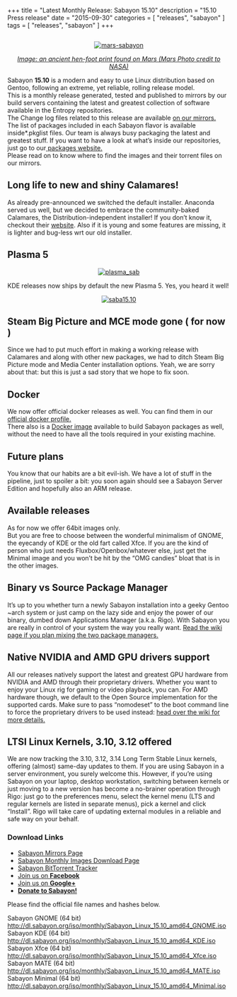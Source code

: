 +++
title = "Latest Monthly Release: Sabayon 15.10"
description = "15.10 Press release"
date = "2015-09-30"
categories = [ "releases", "sabayon" ]
tags = [
"releases",
"sabayon"
]
+++

<center><img typeof="foaf:Image" src="https://www.sabayon.org/sites/default/files/press-header-roll_0.png" class="img-responsive" alt="">
<p><a href="https://joostruis.files.wordpress.com/2015/09/mars-sabayon.jpg"><img class="img-responsive" src="https://joostruis.files.wordpress.com/2015/09/mars-sabayon.jpg?w=581&amp;h=439" alt="mars-sabayon" ></a></p>
</center>
<p style="text-align:center;"><a href="https://joostruis.files.wordpress.com/2015/09/mars-sabayon.jpg"><em>Image: an ancient hen-foot print found on Mars (Mars Photo credit to NASA)</em></a></p>
<p>Sabayon <b>15.10</b> is a modern and easy to use Linux distribution based on Gentoo, following an extreme, yet reliable, rolling release model.<br>
This is a monthly release generated, tested and published to mirrors by our build servers containing the latest and greatest collection of software available in the Entropy repositories. <br>
The Change log files related to this release are available <a href="http://dl.sabayon.org/iso/ChangeLogs/" target="_blank">on our mirrors.</a><br>
<!--more-->
The list of packages included in each Sabayon flavor is available inside*.pkglist files. Our team is always busy packaging the latest and greatest stuff. If you want to have a look at what’s inside our repositories, just go to our<a href="https://packages.sabayon.org/" target="_blank"> packages website.</a><br>
Please read on to know where to find the images and their torrent files on our mirrors.</p>

<h2>Long life to new and shiny Calamares!</h2>
<p>As already pre-announced we switched the default installer. Anaconda served us well, but we decided to embrace the community-baked Calamares, the Distribution-independent installer! If you don’t know it, checkout their <a href="http://calamares.io/" target="_blank">website</a>. Also if it is young and some features are missing, it is lighter and bug-less wrt our old installer.</p>
<h2>Plasma 5</h2>
<center>
<p><a href="https://joostruis.files.wordpress.com/2015/09/plasma_sab.png"><img class="img-responsive" src="https://joostruis.files.wordpress.com/2015/09/plasma_sab.png?w=582&amp;h=217" alt="plasma_sab" ></a></p>
</center>
<p>KDE releases now ships by default the new Plasma 5. Yes, you heard it well!</p>
<center>
<p><a href="https://joostruis.files.wordpress.com/2015/09/saba15-10.png"><img class="img-responsive" src="https://joostruis.files.wordpress.com/2015/09/saba15-10.png?w=582&amp;h=312" alt="saba15.10" ></a></p></center>
<h2>Steam Big Picture and MCE mode gone ( for now )</h2>
<p>Since we had to put much effort in making a working release with Calamares and along with other new packages, we had to ditch Steam Big Picture mode and Media Center installation options. Yeah, we are sorry about that: but this is just a sad story that we hope to fix soon.</p>
<h2>Docker</h2>
<p>We now offer official docker releases as well. You can find them in our <a href="https://hub.docker.com/r/sabayon" target="_blank">official docker profile.</a><br>
There also is a <a href="https://hub.docker.com/r/sabayon/builder-amd64/" target="_blank">Docker image</a> available to build Sabayon packages as well, without the need to have all the tools required in your existing machine.</p>
<h2>Future plans</h2>
<p>You know that our habits are a bit evil-ish. We have a lot of stuff in the pipeline, just to spoiler a bit: you soon again should see a Sabayon Server Edition and hopefully also an ARM release.</p>
<h2>Available releases</h2>
<p>As for now we offer 64bit images only.<br>
But you are free to choose between the wonderful minimalism of GNOME, the eyecandy of KDE or the old fart called Xfce. If you are the kind of person who just needs Fluxbox/Openbox/whatever else, just get the Minimal image and you won’t be hit by the “OMG candies” bloat that is in the other images.</p>
<h2>Binary vs Source Package Manager</h2>
<p>It’s up to you whether turn a newly Sabayon installation into a geeky Gentoo ~arch system or just camp on the lazy side and enjoy the power of our binary, dumbed down Applications Manager (a.k.a. Rigo). With Sabayon you are really in control of your system the way you really want. <a href="https://wiki.sabayon.org/index.php?title=HOWTO:_Safely_mix_Entropy_and_Portage" target="_blank">Read the wiki page if you plan mixing the two package managers.</a></p>
<h2>Native NVIDIA and AMD GPU drivers support</h2>
<p>All our releases natively support the latest and greatest GPU hardware from NVIDIA and AMD through their proprietary drivers. Whether you want to enjoy your Linux rig for gaming or video playback, you can. For AMD hardware though, we default to the Open Source implementation for the supported cards. Make sure to pass “nomodeset” to the boot command line to force the proprietary drivers to be used instead: <a href="https://wiki.sabayon.org/index.php?title=HOWTO:_Get_AMD/ATI_or_Nvidia_Video_Cards_working_in_Sabayon#AMD_-_Open_Source_to_FGLRX" target="_blank">head over the wiki for more details.</a></p>
<h2>LTSI Linux Kernels, 3.10, 3.12 offered</h2>
<p>We are now tracking the 3.10, 3.12, 3.14 Long Term Stable Linux kernels, offering (almost) same-day updates to them. If you are using Sabayon in a server environment, you surely welcome this. However, if you’re using Sabayon on your laptop, desktop workstation, switching between kernels or just moving to a new version has become a no-brainer operation through Rigo: just go to the preferences menu, select the kernel menu (LTS and regular kernels are listed in separate menus), pick a kernel and click “Install”. Rigo will take care of updating external modules in a reliable and safe way on your behalf.</p>

<h3>Download Links</h3>
<ul><li><a href="http://www.sabayon.org/download">Sabayon Mirrors Page</a></li>
<li><a href="http://dl.sabayon.org/iso/monthly/main.html">Sabayon Monthly Images Download Page</a></li>
<li><a href="http://torrents.sabayon.org">Sabayon BitTorrent Tracker</a></li>
<li><a href="https://www.facebook.com/groups/36125411841">Join us on <b>Facebook</b></a></li>
<li><a href="https://plus.google.com/+sabayon">Join us on <b>Google+</b></a></li>
<li><a href="https://www.sabayon.org/donate"><b>Donate to Sabayon!</b></a></li>
</ul><p>Please find the official file names and hashes below.</p>
<div class="field-collection-container clearfix"><div class="field field-name-field-release-file-group field-type-field-collection field-label-inline clearfix"><div class="field-items"><div class="field-item even"><div class="field-collection-view clearfix view-mode-full"><div class="entity entity-field-collection-item field-collection-item-field-release-file-group clearfix" about="/field-collection/field-release-file-group/111" typeof="">

  <div class="content">
Sabayon GNOME (64 bit) <a href="http://dl.sabayon.org/iso/monthly/Sabayon_Linux_15.10_amd64_GNOME.iso" target="_blank" rel="nofollow" title="Download this file" class="mirror_linlk">http://dl.sabayon.org/iso/monthly/Sabayon_Linux_15.10_amd64_GNOME.iso</a></div>
</div>
</div></div><div class="field-item odd"><div class="field-collection-view clearfix view-mode-full"><div class="entity entity-field-collection-item field-collection-item-field-release-file-group clearfix" about="/field-collection/field-release-file-group/112" typeof="">
  <div class="content">
Sabayon KDE (64 bit) <a href="http://dl.sabayon.org/iso/monthly/Sabayon_Linux_15.10_amd64_KDE.iso" target="_blank" rel="nofollow" title="Download this file" class="mirror_linlk">http://dl.sabayon.org/iso/monthly/Sabayon_Linux_15.10_amd64_KDE.iso</a></div>
</div>
</div></div><div class="field-item even"><div class="field-collection-view clearfix view-mode-full"><div class="entity entity-field-collection-item field-collection-item-field-release-file-group clearfix" about="/field-collection/field-release-file-group/113" typeof="">
  <div class="content">
Sabayon Xfce (64 bit) <a href="http://dl.sabayon.org/iso/monthly/Sabayon_Linux_15.10_amd64_Xfce.iso" target="_blank" rel="nofollow" title="Download this file" class="mirror_linlk">http://dl.sabayon.org/iso/monthly/Sabayon_Linux_15.10_amd64_Xfce.iso</a></div>
</div>
</div></div><div class="field-item odd"><div class="field-collection-view clearfix view-mode-full"><div class="entity entity-field-collection-item field-collection-item-field-release-file-group clearfix" about="/field-collection/field-release-file-group/115" typeof="">
  <div class="content">
Sabayon MATE (64 bit) <a href="http://dl.sabayon.org/iso/monthly/Sabayon_Linux_15.10_amd64_MATE.iso" target="_blank" rel="nofollow" title="Download this file" class="mirror_linlk" >http://dl.sabayon.org/iso/monthly/Sabayon_Linux_15.10_amd64_MATE.iso</a></div>
</div>
</div></div><div class="field-item even"><div class="field-collection-view clearfix view-mode-full field-collection-view-final"><div class="entity entity-field-collection-item field-collection-item-field-release-file-group clearfix" about="/field-collection/field-release-file-group/114" typeof="">
  <div class="content">
  Sabayon Minimal (64 bit) <a href="http://dl.sabayon.org/iso/monthly/Sabayon_Linux_15.10_amd64_Minimal.iso" target="_blank" rel="nofollow" title="Download this file" class="mirror_linlk">http://dl.sabayon.org/iso/monthly/Sabayon_Linux_15.10_amd64_Minimal.iso</a></div>
</div>
</div></div></div></div></div>
